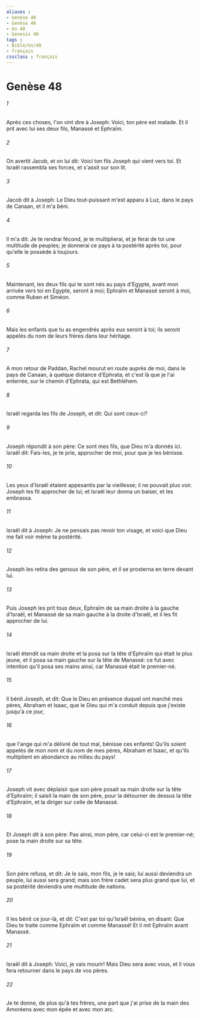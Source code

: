 ```yaml
---
aliases : 
- Genèse 48
- Genèse 48
- Gn 48
- Genesis 48
tags : 
- Bible/Gn/48
- français
cssclass : français
---
```


# Genèse 48

###### 1
Après ces choses, l'on vint dire à Joseph: Voici, ton père est malade. Et il prit avec lui ses deux fils, Manassé et Ephraïm.
###### 2
On avertit Jacob, et on lui dit: Voici ton fils Joseph qui vient vers toi. Et Israël rassembla ses forces, et s'assit sur son lit.
###### 3
Jacob dit à Joseph: Le Dieu tout-puissant m'est apparu à Luz, dans le pays de Canaan, et il m'a béni.
###### 4
Il m'a dit: Je te rendrai fécond, je te multiplierai, et je ferai de toi une multitude de peuples; je donnerai ce pays à ta postérité après toi, pour qu'elle le possède à toujours.
###### 5
Maintenant, les deux fils qui te sont nés au pays d'Egypte, avant mon arrivée vers toi en Egypte, seront à moi; Ephraïm et Manassé seront à moi, comme Ruben et Siméon.
###### 6
Mais les enfants que tu as engendrés après eux seront à toi; ils seront appelés du nom de leurs frères dans leur héritage.
###### 7
A mon retour de Paddan, Rachel mourut en route auprès de moi, dans le pays de Canaan, à quelque distance d'Ephrata; et c'est là que je l'ai enterrée, sur le chemin d'Ephrata, qui est Bethléhem.
###### 8
Israël regarda les fils de Joseph, et dit: Qui sont ceux-ci?
###### 9
Joseph répondit à son père: Ce sont mes fils, que Dieu m'a donnés ici. Israël dit: Fais-les, je te prie, approcher de moi, pour que je les bénisse.
###### 10
Les yeux d'Israël étaient appesantis par la vieillesse; il ne pouvait plus voir. Joseph les fit approcher de lui; et Israël leur donna un baiser, et les embrassa.
###### 11
Israël dit à Joseph: Je ne pensais pas revoir ton visage, et voici que Dieu me fait voir même ta postérité.
###### 12
Joseph les retira des genoux de son père, et il se prosterna en terre devant lui.
###### 13
Puis Joseph les prit tous deux, Ephraïm de sa main droite à la gauche d'Israël, et Manassé de sa main gauche à la droite d'Israël, et il les fit approcher de lui.
###### 14
Israël étendit sa main droite et la posa sur la tête d'Ephraïm qui était le plus jeune, et il posa sa main gauche sur la tête de Manassé: ce fut avec intention qu'il posa ses mains ainsi, car Manassé était le premier-né.
###### 15
Il bénit Joseph, et dit: Que le Dieu en présence duquel ont marché mes pères, Abraham et Isaac, que le Dieu qui m'a conduit depuis que j'existe jusqu'à ce jour,
###### 16
que l'ange qui m'a délivré de tout mal, bénisse ces enfants! Qu'ils soient appelés de mon nom et du nom de mes pères, Abraham et Isaac, et qu'ils multiplient en abondance au milieu du pays!
###### 17
Joseph vit avec déplaisir que son père posait sa main droite sur la tête d'Ephraïm; il saisit la main de son père, pour la détourner de dessus la tête d'Ephraïm, et la diriger sur celle de Manassé.
###### 18
Et Joseph dit à son père: Pas ainsi, mon père, car celui-ci est le premier-né; pose ta main droite sur sa tête.
###### 19
Son père refusa, et dit: Je le sais, mon fils, je le sais; lui aussi deviendra un peuple, lui aussi sera grand; mais son frère cadet sera plus grand que lui, et sa postérité deviendra une multitude de nations.
###### 20
Il les bénit ce jour-là, et dit: C'est par toi qu'Israël bénira, en disant: Que Dieu te traite comme Ephraïm et comme Manassé! Et il mit Ephraïm avant Manassé.
###### 21
Israël dit à Joseph: Voici, je vais mourir! Mais Dieu sera avec vous, et il vous fera retourner dans le pays de vos pères.
###### 22
Je te donne, de plus qu'à tes frères, une part que j'ai prise de la main des Amoréens avec mon épée et avec mon arc.
